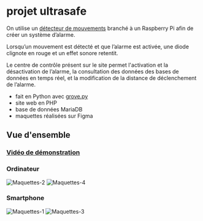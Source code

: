 # projet ultrasafe

On utilise un [détecteur de mouvements](https://wiki.seeedstudio.com/Grove-Ultrasonic_Ranger/) branché à un Raspberry Pi afin de créer un système
d’alarme.

Lorsqu’un mouvement est détecté et que l’alarme est activée, une diode clignote en rouge et un effet sonore retentit.

Le centre de contrôle présent sur le site permet l'activation et la désactivation de l’alarme, la consultation des données des bases de données en temps réel, et la modification de la distance de déclenchement de l’alarme.

- fait en Python avec [grove.py](https://github.com/Seeed-Studio/grove.py)
- site web en PHP
- base de données MariaDB
- maquettes réalisées sur Figma

## Vue d'ensemble

### [Vidéo de démonstration](https://youtu.be/jChisKLfH24)

### Ordinateur

![Maquettes-2](https://user-images.githubusercontent.com/83944331/158042385-4dea0189-f9f0-4bfb-b9d4-ad74f3eae10c.jpg)
![Maquettes-4](https://user-images.githubusercontent.com/83944331/158042391-ad6a0f8c-9d3b-413c-9526-1291eea8a0e6.jpg)

### Smartphone

![Maquettes-1](https://user-images.githubusercontent.com/83944331/158042395-f368778c-1181-44a4-8a3e-9dcb98abc69d.jpg)
![Maquettes-3](https://user-images.githubusercontent.com/83944331/158042398-dd9bc9d9-c957-4f20-8456-16025ecfab1f.jpg)
